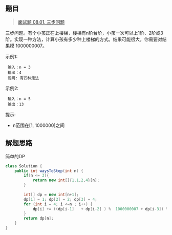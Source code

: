 ## 题目

> [面试题 08.01. 三步问题](https://leetcode-cn.com/problems/three-steps-problem-lcci/)

三步问题。有个小孩正在上楼梯，楼梯有n阶台阶，小孩一次可以上1阶、2阶或3阶。实现一种方法，计算小孩有多少种上楼梯的方式。结果可能很大，你需要对结果模 1000000007。

示例1:

```
 输入：n = 3 
 输出：4
 说明: 有四种走法
```

示例2:

```
 输入：n = 5
 输出：13
```

提示:

* n范围在[1, 1000000]之间

## 解题思路

简单的DP

```java
class Solution {
    public int waysToStep(int n) {
        if(n <= 3){
            return new int[]{1,1,2,4}[n];
        }
        
        int[] dp = new int[n+1];
        dp[1] = 1; dp[2] = 2; dp[3] = 4;
        for (int i = 4; i <=n ; i++) {
            dp[i] += ((dp[i-1]   + dp[i-2] ) %  1000000007 + dp[i-3]) %  1000000007;
        }
        return dp[n];
    }
}
```

